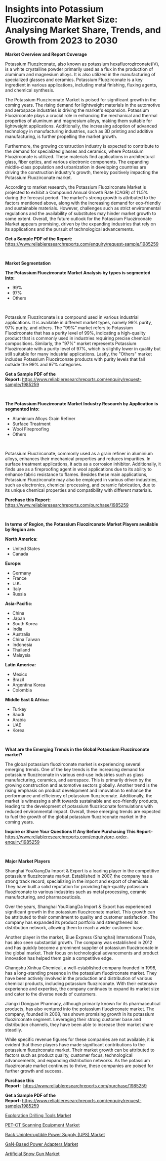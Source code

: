 <p><h1>Insights into Potassium Fluozirconate Market Size: Analysing Market Share, Trends, and Growth from 2023 to 2030</h1></p><p><strong>Market Overview and Report Coverage</strong></p>
<p><p>Potassium Fluozirconate, also known as potassium hexafluorozirconate(IV), is a white crystalline powder primarily used as a flux in the production of aluminum and magnesium alloys. It is also utilized in the manufacturing of specialized glasses and ceramics. Potassium Fluozirconate is a key ingredient in various applications, including metal finishing, fluxing agents, and chemical synthesis.</p><p>The Potassium Fluozirconate Market is poised for significant growth in the coming years. The rising demand for lightweight materials in the automotive and aerospace industries is driving the market's expansion. Potassium Fluozirconate plays a crucial role in enhancing the mechanical and thermal properties of aluminum and magnesium alloys, making them suitable for lightweight applications. Additionally, the increasing adoption of advanced technology in manufacturing industries, such as 3D printing and additive manufacturing, is further propelling the market growth.</p><p>Furthermore, the growing construction industry is expected to contribute to the demand for specialized glasses and ceramics, where Potassium Fluozirconate is utilized. These materials find applications in architectural glass, fiber optics, and various electronic components. The expanding middle-class population and urbanization in developing countries are driving the construction industry's growth, thereby positively impacting the Potassium Fluozirconate market.</p><p>According to market research, the Potassium Fluozirconate Market is projected to exhibit a Compound Annual Growth Rate (CAGR) of 11.5% during the forecast period. The market's strong growth is attributed to the factors mentioned above, along with the increasing demand for eco-friendly and sustainable materials. However, challenges such as strict environmental regulations and the availability of substitutes may hinder market growth to some extent. Overall, the future outlook for the Potassium Fluozirconate Market appears promising, driven by the expanding industries that rely on its applications and the pursuit of technological advancements.</p></p>
<p><strong>Get a Sample PDF of the Report:</strong> <a href="https://www.reliableresearchreports.com/enquiry/request-sample/1985259">https://www.reliableresearchreports.com/enquiry/request-sample/1985259</a></p>
<p>&nbsp;</p>
<p><strong>Market Segmentation</strong></p>
<p><strong>The Potassium Fluozirconate Market Analysis by types is segmented into:</strong></p>
<p><ul><li>99%</li><li>97%</li><li>Others</li></ul></p>
<p>&nbsp;</p>
<p><p>Potassium Fluozirconate is a compound used in various industrial applications. It is available in different market types, namely 99% purity, 97% purity, and others. The "99%" market refers to Potassium Fluozirconate that has a purity level of 99%, indicating a high-quality product that is commonly used in industries requiring precise chemical compositions. Similarly, the "97%" market represents Potassium Fluozirconate with a purity level of 97%, which is slightly lower in quality but still suitable for many industrial applications. Lastly, the "Others" market includes Potassium Fluozirconate products with purity levels that fall outside the 99% and 97% categories.</p></p>
<p><strong>Get a Sample PDF of the Report:</strong>&nbsp;<a href="https://www.reliableresearchreports.com/enquiry/request-sample/1985259">https://www.reliableresearchreports.com/enquiry/request-sample/1985259</a></p>
<p>&nbsp;</p>
<p><strong>The Potassium Fluozirconate Market Industry Research by Application is segmented into:</strong></p>
<p><ul><li>Aluminium Alloys Grain Refiner</li><li>Surface Treatment</li><li>Wool Fireproofing</li><li>Others</li></ul></p>
<p>&nbsp;</p>
<p><p>Potassium Fluozirconate, commonly used as a grain refiner in aluminium alloys, enhances their mechanical properties and reduces impurities. In surface treatment applications, it acts as a corrosion inhibitor. Additionally, it finds use as a fireproofing agent in wool applications due to its ability to enhance fabric resistance to flames. Besides these main applications, Potassium Fluozirconate may also be employed in various other industries, such as electronics, chemical processing, and ceramic fabrication, due to its unique chemical properties and compatibility with different materials.</p></p>
<p><strong>Purchase this Report:</strong>&nbsp; <a href="https://www.reliableresearchreports.com/purchase/1985259">https://www.reliableresearchreports.com/purchase/1985259</a></p>
<p>&nbsp;</p>
<p><strong>In terms of Region, the Potassium Fluozirconate Market Players available by Region are:</strong></p>
<p>
    <p> <strong> North America: </strong>
        <ul>
            <li>United States</li>
            <li>Canada</li>
        </ul>
        </p> 
    <p> <strong> Europe: </strong>
        <ul>
            <li>Germany</li>
            <li>France</li>
            <li>U.K.</li>
            <li>Italy</li>
            <li>Russia</li>
        </ul>
        </p> 
    <p> <strong> Asia-Pacific: </strong>
        <ul>
            <li>China</li>
            <li>Japan</li>
            <li>South Korea</li>
            <li>India</li>
            <li>Australia</li>
            <li>China Taiwan</li>
            <li>Indonesia</li>
            <li>Thailand</li>
            <li>Malaysia</li>
        </ul>
        </p> 
    <p> <strong> Latin America: </strong>
        <ul>
            <li>Mexico</li>
            <li>Brazil</li>
            <li>Argentina Korea</li>
            <li>Colombia</li>
        </ul>
        </p> 
    <p> <strong> Middle East & Africa: </strong>
        <ul>
            <li>Turkey</li>
            <li>Saudi</li>
            <li>Arabia</li>
            <li>UAE</li>
            <li>Korea</li>
        </ul>
    </p>
    </p>
<p>&nbsp;</p>
<p><strong>What are the Emerging Trends in the Global Potassium Fluozirconate market?</strong></p>
<p><p>The global potassium fluozirconate market is experiencing several emerging trends. One of the key trends is the increasing demand for potassium fluozirconate in various end-use industries such as glass manufacturing, ceramics, and aerospace. This is primarily driven by the growing construction and automotive sectors globally. Another trend is the rising emphasis on product development and innovation to enhance the performance and efficiency of potassium fluozirconate. Additionally, the market is witnessing a shift towards sustainable and eco-friendly products, leading to the development of potassium fluozirconate formulations with reduced environmental impact. Overall, these emerging trends are expected to fuel the growth of the global potassium fluozirconate market in the coming years.</p></p>
<p><strong>Inquire or Share Your Questions If Any Before Purchasing This Report</strong>- <a href="https://www.reliableresearchreports.com/enquiry/pre-order-enquiry/1985259">https://www.reliableresearchreports.com/enquiry/pre-order-enquiry/1985259</a></p>
<p>&nbsp;</p>
<p><strong>Major Market Players</strong></p>
<p><p>Shanghai YouXiangDa Import & Export is a leading player in the competitive potassium fluozirconate market. Established in 2007, the company has a strong track record, specializing in the import and export of chemicals. They have built a solid reputation for providing high-quality potassium fluozirconate to various industries such as metal processing, ceramic manufacturing, and pharmaceuticals.</p><p>Over the years, Shanghai YouXiangDa Import & Export has experienced significant growth in the potassium fluozirconate market. This growth can be attributed to their commitment to quality and customer satisfaction. The company has expanded its product portfolio and strengthened its distribution network, allowing them to reach a wider customer base.</p><p>Another player in the market, Blue Express (Shanghai) International Trade, has also seen substantial growth. The company was established in 2012 and has quickly become a prominent supplier of potassium fluozirconate in the global market. Their focus on technological advancements and product innovation has helped them gain a competitive edge.</p><p>Changshu Xinhua Chemical, a well-established company founded in 1998, has a long-standing presence in the potassium fluozirconate market. They have been actively involved in the production and distribution of various chemical products, including potassium fluozirconate. With their extensive experience and expertise, the company continues to expand its market size and cater to the diverse needs of customers.</p><p>Jiangxi Dongyan Pharmacy, although primarily known for its pharmaceutical products, has also ventured into the potassium fluozirconate market. The company, founded in 2008, has shown promising growth in its potassium fluozirconate segment. Leveraging their strong customer base and distribution channels, they have been able to increase their market share steadily.</p><p>While specific revenue figures for these companies are not available, it is evident that these players have made significant contributions to the potassium fluozirconate market. Their market growth can be attributed to factors such as product quality, customer focus, technological advancements, and expanding distribution networks. As the potassium fluozirconate market continues to thrive, these companies are poised for further growth and success.</p></p>
<p><strong>Purchase this Report:</strong>&nbsp;&nbsp;<a href="https://www.reliableresearchreports.com/purchase/1985259">https://www.reliableresearchreports.com/purchase/1985259</a></p>
<p></p>
<p><strong>Get a Sample PDF of the Report:</strong>&nbsp;<a href="https://www.reliableresearchreports.com/enquiry/request-sample/1985259">https://www.reliableresearchreports.com/enquiry/request-sample/1985259</a></p>
<p><p><a href="https://medium.com/@dariodooley/exploration-drilling-tools-market-size-market-outlook-and-market-forecast-2023-to-2030-761e020823d5">Exploration Drilling Tools Market</a></p><p><a href="https://medium.com/@drakecorwin2023/pet-ct-scanning-equipment-market-furnishes-information-on-market-share-market-trends-and-market-a79f129b741b">PET-CT Scanning Equipment Market</a></p><p><a href="https://medium.com/@brandonramos59/rack-uninterruptible-power-supply-ups-market-exploring-market-share-market-trends-and-future-f36c2e7203de">Rack Uninterruptible Power Supply (UPS) Market</a></p><p><a href="https://medium.com/@amyjacobi1918/decoding-gan-based-power-adapters-market-metrics-market-share-trends-and-growth-patterns-722856e5b283">GaN-Based Power Adapters Market</a></p><p><a href="https://medium.com/@irmaabshire/artificial-snow-gun-market-report-reveals-the-latest-trends-and-growth-opportunities-of-this-market-6a4467439bc5">Artificial Snow Gun Market</a></p></p>